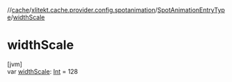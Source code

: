//[cache](../../../index.md)/[xlitekt.cache.provider.config.spotanimation](../index.md)/[SpotAnimationEntryType](index.md)/[widthScale](width-scale.md)

# widthScale

[jvm]\
var [widthScale](width-scale.md): [Int](https://kotlinlang.org/api/latest/jvm/stdlib/kotlin/-int/index.html) = 128
